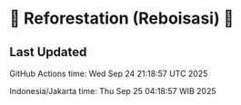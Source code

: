 
# 🌳 Reforestation (Reboisasi) 🌲

## Last Updated

GitHub Actions time: Wed Sep 24 21:18:57 UTC 2025

Indonesia/Jakarta time: Thu Sep 25 04:18:57 WIB 2025

